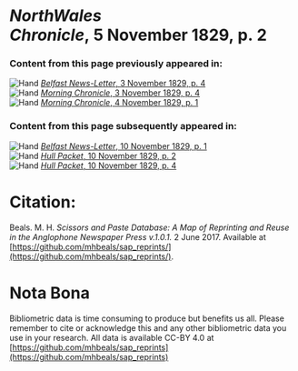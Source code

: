 # *NorthWales Chronicle*, 5 November 1829, p. 2  
  
### Content from this page previously appeared in:  
![Hand](http://scissorsandpaste.net/wp-content/uploads/2017/06/smallhandpointer.png) [*Belfast News-Letter*, 3 November 1829, p. 4](https://mhbeals.github.io/sap_html/Belfast-News-Letter/Belfast-News-Letter-3-November-1829-p-4)  
![Hand](http://scissorsandpaste.net/wp-content/uploads/2017/06/smallhandpointer.png) [*Morning Chronicle*, 3 November 1829, p. 4](https://mhbeals.github.io/sap_html/Morning-Chronicle/Morning-Chronicle-3-November-1829-p-4)  
![Hand](http://scissorsandpaste.net/wp-content/uploads/2017/06/smallhandpointer.png) [*Morning Chronicle*, 4 November 1829, p. 1](https://mhbeals.github.io/sap_html/Morning-Chronicle/Morning-Chronicle-4-November-1829-p-1)  
  
### Content from this page subsequently appeared in:  
![Hand](http://scissorsandpaste.net/wp-content/uploads/2017/06/smallhandpointer.png) [*Belfast News-Letter*, 10 November 1829, p. 1](https://mhbeals.github.io/sap_html/Belfast-News-Letter/Belfast-News-Letter-10-November-1829-p-1)  
![Hand](http://scissorsandpaste.net/wp-content/uploads/2017/06/smallhandpointer.png) [*Hull Packet*, 10 November 1829, p. 2](https://mhbeals.github.io/sap_html/Hull-Packet/Hull-Packet-10-November-1829-p-2)  
![Hand](http://scissorsandpaste.net/wp-content/uploads/2017/06/smallhandpointer.png) [*Hull Packet*, 10 November 1829, p. 4](https://mhbeals.github.io/sap_html/Hull-Packet/Hull-Packet-10-November-1829-p-4)  


# Citation: 

Beals. M. H. *Scissors and Paste Database: A Map of Reprinting and Reuse in the Anglophone Newspaper Press v.1.0.1.* 2 June 2017. Available at [https://github.com/mhbeals/sap_reprints/](https://github.com/mhbeals/sap_reprints/). 

# Nota Bona

Bibliometric data is time consuming to produce but benefits us all. Please remember to cite or acknowledge this and any other bibliometric data you use in your research. All data is available CC-BY 4.0 at [https://github.com/mhbeals/sap_reprints](https://github.com/mhbeals/sap_reprints)